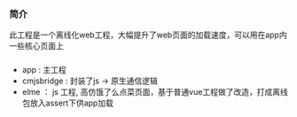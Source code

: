 ### 简介
此工程是一个离线化web工程，大幅提升了web页面的加载速度，可以用在app内一些核心页面上

###
- app : 主工程
- cmjsbridge : 封装了js -> 原生通信逻辑
- elme  ： js 工程, 高仿饿了么点菜页面，基于普通vue工程做了改造，打成离线包放入assert下供app加载
    
